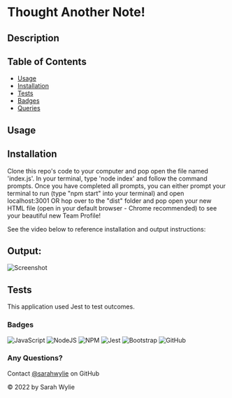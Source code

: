 # Thought Another Note!

## Description


## Table of Contents
* [Usage](#usage)
* [Installation](#installation)
* [Tests](#tests)
* [Badges](#badges)
* [Queries](#any-questions)

## Usage

## Installation
Clone this repo's code to your computer and pop open the file named 'index.js'. In your terminal, type 'node index' and follow the command prompts. Once you have completed all prompts, you can either prompt your terminal to run (type "npm start" into your terminal) and open localhost:3001 OR hop over to the "dist" folder and pop open your new HTML file (open in your default browser - Chrome recommended) to see your beautiful new Team Profile!

See the video below to reference installation and output instructions:


## Output:
![Screenshot](./utils/Screenshot.png)

## Tests
This application used Jest to test outcomes.

### Badges
![JavaScript](https://img.shields.io/badge/javascript-%23323330.svg?style=for-the-badge&logo=javascript&logoColor=%23F7DF1E)
![NodeJS](https://img.shields.io/badge/node.js-6DA55F?style=for-the-badge&logo=node.js&logoColor=white)
![NPM](https://img.shields.io/badge/NPM-%23000000.svg?style=for-the-badge&logo=npm&logoColor=white)
![Jest](https://img.shields.io/badge/-jest-%23C21325?style=for-the-badge&logo=jest&logoColor=white)
![Bootstrap](https://img.shields.io/badge/bootstrap-%23563D7C.svg?style=for-the-badge&logo=bootstrap&logoColor=white)
![GitHub](https://img.shields.io/badge/github-%23121011.svg?style=for-the-badge&logo=github&logoColor=white)

### Any Questions?
Contact [@sarahwylie](https://github.com/sarahwylie) on GitHub

© 2022 by Sarah Wylie
